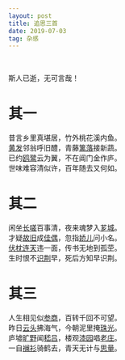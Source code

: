 ```yaml
---
layout: post
title: 追思三首
date: 2019-07-03
tag: 杂感
---
```



<br>

斯人已逝，无可言哉！

# 其一
昔言乡里真堪居，竹外桃花溪内鱼。  
[黄发](https://www.zdic.net/hans/%E9%BB%84%E5%8F%91)邻翁呼旧醴，青藤[篱落](https://www.zdic.net/hans/%E7%AF%B1%E8%90%BD)接新蔬。  
已约[鸥鹭](https://www.zdic.net/hans/%E9%B8%A5%E9%B9%AD%E7%9B%9F)云为翼，不在阊门金作庐。  
世味难容清似许，百年随去又何如。

# 其二
闲坐[长嗟](https://www.zdic.net/hans/%E9%95%BF%E5%97%9F)百事清，夜来魂梦入[芗城](https://baike.baidu.com/item/%E8%8A%97%E5%9F%8E/13878888)。  
才疑[故旧](https://www.zdic.net/hans/%E6%95%85%E6%97%A7)成[佳偶](https://www.zdic.net/hans/%E4%BD%B3%E5%81%B6)，忽指[娇儿](https://www.zdic.net/hans/%E5%A8%87%E5%84%BF)问小名。  
[伏枕](https://www.zdic.net/hans/%E4%BC%8F%E6%9E%95)[连天](https://www.zdic.net/hans/%E8%BF%9E%E5%A4%A9)违一面，传书无地到孤茔。  
生时恨不[识荆](https://www.zdic.net/hans/%E8%AF%86%E8%8D%86)早，死后方知早识荆。

# 其三
人生相见似[参商](https://www.zdic.net/hans/%E5%8F%82%E5%95%86)，百转千回不可望。  
昨日[云头](https://www.zdic.net/hans/%E4%BA%91%E5%A4%B4)拂海气，今朝泥里掩[珠光](https://www.zdic.net/hans/%E7%8F%A0%E5%85%89)。  
庐墟[旷野](https://www.zdic.net/hans/%E6%97%B7%E9%87%8E)闻[嵇吕](https://www.zdic.net/hans/%E5%B5%87%E5%90%95)，楼观[漆园](https://www.zdic.net/hans/%E6%BC%86%E5%9B%AD)唱[老庄](https://www.zdic.net/hans/%E8%80%81%E5%BA%84)。  
一自[襕衫](https://www.zdic.net/hans/%E8%A5%95%E8%A1%AB)骑鹤去，青天无计与[思量](https://baike.baidu.com/item/%E6%80%9D%E9%87%8F)。
<br><br>
